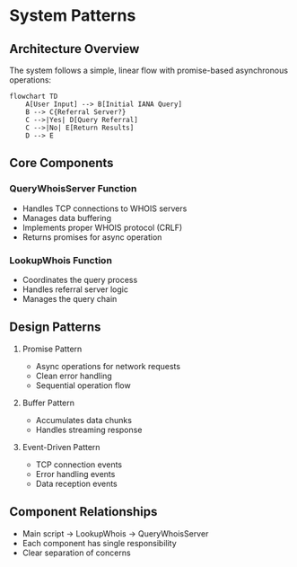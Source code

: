 # System Patterns

## Architecture Overview
The system follows a simple, linear flow with promise-based asynchronous operations:

```mermaid
flowchart TD
    A[User Input] --> B[Initial IANA Query]
    B --> C{Referral Server?}
    C -->|Yes| D[Query Referral]
    C -->|No| E[Return Results]
    D --> E
```

## Core Components

### QueryWhoisServer Function
- Handles TCP connections to WHOIS servers
- Manages data buffering
- Implements proper WHOIS protocol (CRLF)
- Returns promises for async operation

### LookupWhois Function
- Coordinates the query process
- Handles referral server logic
- Manages the query chain

## Design Patterns
1. Promise Pattern
   - Async operations for network requests
   - Clean error handling
   - Sequential operation flow

2. Buffer Pattern
   - Accumulates data chunks
   - Handles streaming response

3. Event-Driven Pattern
   - TCP connection events
   - Error handling events
   - Data reception events

## Component Relationships
- Main script → LookupWhois → QueryWhoisServer
- Each component has single responsibility
- Clear separation of concerns